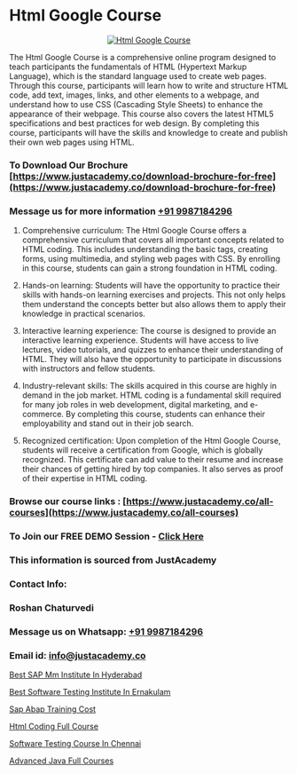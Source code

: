 # Html Google Course

<p align="center">
  <a href="https://justacademy.co/course-detail/html-training">
    <img src="https://justacademy.co/storage2/course_image/1676636567_course_image.webp" alt="Html Google Course">
  </a>
</p>


The Html Google Course is a comprehensive online program designed to teach participants the fundamentals of HTML (Hypertext Markup Language), which is the standard language used to create web pages. Through this course, participants will learn how to write and structure HTML code, add text, images, links, and other elements to a webpage, and understand how to use CSS (Cascading Style Sheets) to enhance the appearance of their webpage. This course also covers the latest HTML5 specifications and best practices for web design. By completing this course, participants will have the skills and knowledge to create and publish their own web pages using HTML.
### To Download Our Brochure [https://www.justacademy.co/download-brochure-for-free](https://www.justacademy.co/download-brochure-for-free)
### Message us for more information [+91 9987184296](https://api.whatsapp.com/send?phone=919987184296)
1) Comprehensive curriculum: The Html Google Course offers a comprehensive curriculum that covers all important concepts related to HTML coding. This includes understanding the basic tags, creating forms, using multimedia, and styling web pages with CSS. By enrolling in this course, students can gain a strong foundation in HTML coding.

2) Hands-on learning: Students will have the opportunity to practice their skills with hands-on learning exercises and projects. This not only helps them understand the concepts better but also allows them to apply their knowledge in practical scenarios.

3) Interactive learning experience: The course is designed to provide an interactive learning experience. Students will have access to live lectures, video tutorials, and quizzes to enhance their understanding of HTML. They will also have the opportunity to participate in discussions with instructors and fellow students.

4) Industry-relevant skills: The skills acquired in this course are highly in demand in the job market. HTML coding is a fundamental skill required for many job roles in web development, digital marketing, and e-commerce. By completing this course, students can enhance their employability and stand out in their job search.

5) Recognized certification: Upon completion of the Html Google Course, students will receive a certification from Google, which is globally recognized. This certificate can add value to their resume and increase their chances of getting hired by top companies. It also serves as proof of their expertise in HTML coding.

### Browse our course links : [https://www.justacademy.co/all-courses](https://www.justacademy.co/all-courses) 
### To Join our FREE DEMO Session - [Click Here](https://www.justacademy.co/register-for-course-demo)


### This information is sourced from JustAcademy
### Contact Info:
### Roshan Chaturvedi
### Message us on Whatsapp: [+91 9987184296](https://api.whatsapp.com/send?phone=919987184296)
### Email id: [info@justacademy.co](mailto:info@justacademy.co)
                
[Best SAP Mm Institute In Hyderabad](https://www.linkedin.com/pulse/best-sap-mm-institute-hyderabad-justacademy-sunnyvale-ptcxf/)

[Best Software Testing Institute In Ernakulam](https://www.linkedin.com/pulse/best-software-testing-institute-ernakulam-justacademy-coimbatore-8auhe?trackingId=Y6HRWSKXleYdy6aqW8y%2BtQ%3D%3D&lipi=urn%3Ali%3Apage%3Ad_flagship3_company_admin%3BQ21fTVlsQ6eRatiOukp9mA%3D%3D)

[Sap Abap Training Cost](https://medium.com/@namusn/sap-abap-training-cost-d2dba0457915)

[Html Coding Full Course](https://medium.com/@akanshapatil/html-coding-full-course-68ded6aade3d)

[Software Testing Course In Chennai](https://justacademyin.github.io/justacademy/software-testing-course-in-chennai)

[Advanced Java Full Courses](https://justacademyin.github.io/justacademy/advanced-java-full-courses)

